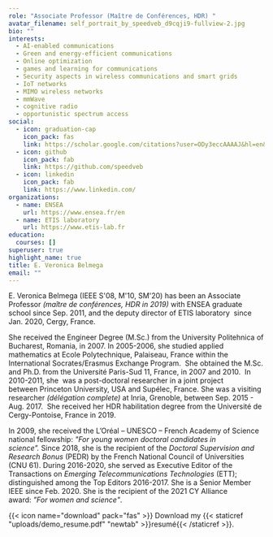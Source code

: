 ```yaml
---
role: "Associate Professor (Maître de Conférences, HDR) "
avatar_filename: self_portrait_by_speedveb_d9cqji9-fullview-2.jpg
bio: ""
interests:
  - AI-enabled communications
  - Green and energy-efficient communications
  - Online optimization
  - games and learning for communications
  - Security aspects in wireless communications and smart grids
  - IoT networks
  - MIMO wireless networks
  - mmWave
  - cognitive radio
  - opportunistic spectrum access
social:
  - icon: graduation-cap
    icon_pack: fas
    link: https://scholar.google.com/citations?user=ODy3eccAAAAJ&hl=en&oi=ao
  - icon: github
    icon_pack: fab
    link: https://github.com/speedveb
  - icon: linkedin
    icon_pack: fab
    link: https://www.linkedin.com/
organizations:
  - name: ENSEA
    url: https://www.ensea.fr/en
  - name: ETIS laboratory
    url: https://www.etis-lab.fr
education:
  courses: []
superuser: true
highlight_name: true
title: E. Veronica Belmega
email: ""
---
```

E. Veronica Belmega (IEEE S'08, M'10, SM'20) has been an Associate Professor *(maître de conférences, HDR in 2019)* with ENSEA graduate school since Sep. 2011, and the deputy director of ETIS laboratory  since Jan. 2020, Cergy, France.

She received the Engineer Degree (M.Sc.) from the University Politehnica of Bucharest, Romania, in 2007. In 2005-2006, she studied applied mathematics at Ecole Polytechnique, Palaiseau, France within the International Socrates/Erasmus Exchange Program.  She obtained the M.Sc. and Ph.D. from the Université Paris-Sud 11, France, in 2007 and 2010.  In 2010-2011, she  was a post-doctoral researcher in a joint project between Princeton University, USA and Supélec, France. She was a visiting researcher *(délégation complete)* at Inria, Grenoble, between Sep. 2015 - Aug. 2017.  She received her HDR habilitation degree from the Université de Cergy-Pontoise, France in 2019.

In 2009, she received the L’Oréal – UNESCO – French Academy of Science national fellowship: *"For young women doctoral candidates in science".* Since 2018, she is the recipient of the *Doctoral Supervision and Research Bonus* (PEDR) by the French National Council of Universities (CNU 61). During 2016-2020, she served as Executive Editor of the Transactions on *Emerging Telecommunications Technologies* (ETT); distinguished among the Top Editors 2016-2017. She is a Senior Member IEEE since Feb. 2020. She is the recipient of the 2021 CY Alliance award: *"For women and science"*. 

{{< icon name="download" pack="fas" >}} Download my {{< staticref "uploads/demo_resume.pdf" "newtab" >}}resumé{{< /staticref >}}.